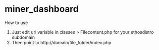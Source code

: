 # miner_dashboard

How to use
1. Just edit url variable in classes > Filecontent.php for your ethosdistro subdomain
2. Then point to http://domain/file_folder/index.php
